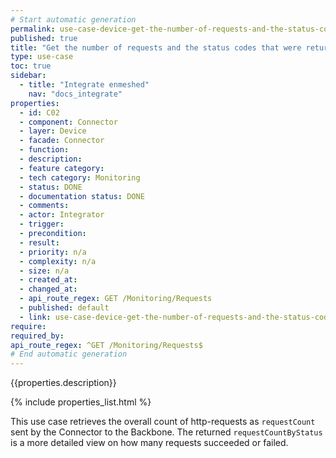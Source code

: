 ```yaml
---
# Start automatic generation
permalink: use-case-device-get-the-number-of-requests-and-the-status-codes-that-were-returned-by-the-connector
published: true
title: "Get the number of requests and the status codes that were returned by the Connector"
type: use-case
toc: true
sidebar:
  - title: "Integrate enmeshed"
    nav: "docs_integrate"
properties:
  - id: C02
  - component: Connector
  - layer: Device
  - facade: Connector
  - function:
  - description:
  - feature category:
  - tech category: Monitoring
  - status: DONE
  - documentation status: DONE
  - comments:
  - actor: Integrator
  - trigger:
  - precondition:
  - result:
  - priority: n/a
  - complexity: n/a
  - size: n/a
  - created_at:
  - changed_at:
  - api_route_regex: GET /Monitoring/Requests
  - published: default
  - link: use-case-device-get-the-number-of-requests-and-the-status-codes-that-were-returned-by-the-connector
require:
required_by:
api_route_regex: ^GET /Monitoring/Requests$
# End automatic generation
---
```


{{properties.description}}

{% include properties_list.html %}

This use case retrieves the overall count of http-requests as `requestCount` sent by the Connector to the Backbone. The returned `requestCountByStatus` is a more detailed view on how many requests succeeded or failed.
